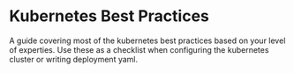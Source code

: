 # Kubernetes Best Practices

A guide covering most of the kubernetes best practices based on your level of experties. Use these as a checklist when configuring the kubernetes cluster or writing deployment yaml.